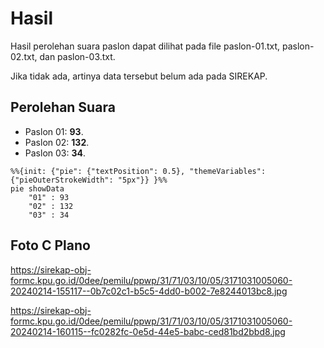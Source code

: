 # Hasil

Hasil perolehan suara paslon dapat dilihat pada file paslon-01.txt, paslon-02.txt, dan paslon-03.txt.

Jika tidak ada, artinya data tersebut belum ada pada SIREKAP.

## Perolehan Suara

 * Paslon 01: **93**.
 * Paslon 02: **132**.
 * Paslon 03: **34**.

```mermaid
%%{init: {"pie": {"textPosition": 0.5}, "themeVariables": {"pieOuterStrokeWidth": "5px"}} }%%
pie showData
    "01" : 93
    "02" : 132
    "03" : 34
```
## Foto C Plano

https://sirekap-obj-formc.kpu.go.id/0dee/pemilu/ppwp/31/71/03/10/05/3171031005060-20240214-155117--0b7c02c1-b5c5-4dd0-b002-7e8244013bc8.jpg

https://sirekap-obj-formc.kpu.go.id/0dee/pemilu/ppwp/31/71/03/10/05/3171031005060-20240214-160115--fc0282fc-0e5d-44e5-babc-ced81bd2bbd8.jpg
